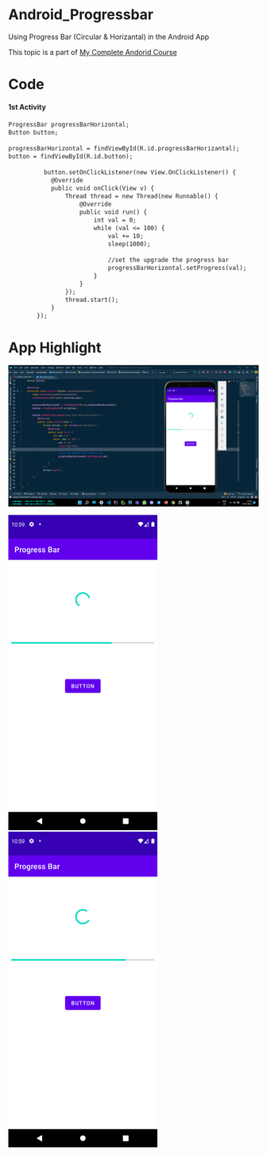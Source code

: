 # Android_Progressbar
Using Progress Bar (Circular &amp; Horizantal) in the Android App

This topic is a part of [My Complete Andorid Course](https://github.com/ananddasani/Android_Apps)

# Code

#### 1st Activity 
```
ProgressBar progressBarHorizontal;
Button button;

progressBarHorizontal = findViewById(R.id.progressBarHorizantal);
button = findViewById(R.id.button);

          button.setOnClickListener(new View.OnClickListener() {
            @Override
            public void onClick(View v) {
                Thread thread = new Thread(new Runnable() {
                    @Override
                    public void run() {
                        int val = 0;
                        while (val <= 100) {
                            val += 10;
                            sleep(1000);

                            //set the upgrade the progress bar
                            progressBarHorizontal.setProgress(val);
                        }
                    }
                });
                thread.start();
            }
        });
```

# App Highlight

<img src="app_images/Progress Bar Code.png" width="1000" /><br>

<img src="app_images/Progress Bar App1.png" width="300" /> <img src="app_images/Progress Bar App2.png" width="300" /><br>
